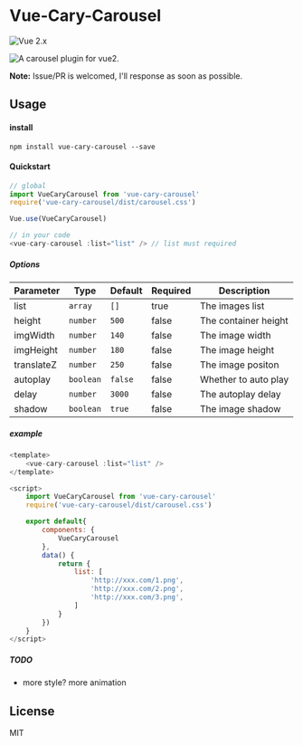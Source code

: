 # Vue-Cary-Carousel
![Vue 2.x](https://img.shields.io/badge/vue-2.x-green.svg "Vue 2 Compatible")



![A carousel plugin for vue2.]('https://raw.githubusercontent.com/cry101/vue-cary-carousel/master/view.gif')

**Note:**
Issue/PR is welcomed, I'll response as soon as possible.

## Usage

#### install
`npm install vue-cary-carousel --save`

#### Quickstart
```javascript
// global
import VueCaryCarousel from 'vue-cary-carousel'
require('vue-cary-carousel/dist/carousel.css')

Vue.use(VueCaryCarousel)

// in your code
<vue-cary-carousel :list="list" /> // list must required


```

##### Options

Parameter | Type | Default | Required | Description
--------- | ---- | ---- | ---- |-----------
list | `array` | `[]` | true | The images list
height | `number`| `500` | false | The container height
imgWidth | `number` | `140` | false | The image width
imgHeight | `number` | `180` | false | The image height
translateZ | `number` | `250` | false | The image positon
autoplay | `boolean` | `false` | false | Whether to auto play
delay | `number` | `3000` | false | The autoplay delay
shadow | `boolean` | `true` | false | The image shadow


##### example
```javascript
<template>
    <vue-cary-carousel :list="list" />
</template>

<script>
    import VueCaryCarousel from 'vue-cary-carousel'
    require('vue-cary-carousel/dist/carousel.css')

    export default{
        components: {
            VueCaryCarousel
        },
        data() {
            return {
                list: [
                    'http://xxx.com/1.png',
                    'http://xxx.com/2.png',
                    'http://xxx.com/3.png',
                ]
            }
        })
    }
</script>
```

##### TODO
*  more style? more animation

## License
MIT
